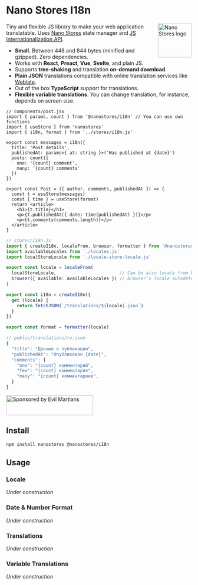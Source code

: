 # Nano Stores I18n

<img align="right" width="92" height="92" title="Nano Stores logo"
     src="https://nanostores.github.io/nanostores/logo.svg">

Tiny and flexible JS library to make your web application translatable.
Uses [Nano Stores] state manager and [JS Internationalization API].

* **Small.** Between 448 and 844 bytes (minified and gzipped).
  Zero dependencies.
* Works with **React**, **Preact**, **Vue**, **Svelte**, and plain JS.
* Supports **tree-shaking** and translation **on-demand download**.
* **Plain JSON** translations compatible with
  online translation services like [Weblate].
* Out of the box **TypeScript** support for translations.
* **Flexible variable translations**. You can change translation,
  for instance, depends on screen size.

```tsx
// components/post.jsx
import { params, count } from '@nanostores/i18n' // You can use own functions
import { useStore } from 'nanostores'
import { i18n, format } from '../stores/i18n.js'

export const messages = i18n({
  title: 'Post details',
  publishedAt: params<{ at: string }>('Was published at {date}')
  posts: count({
    one: '{count} comment',
    many: '{count} comments'
  })
})

export const Post = ({ author, comments, publishedAt }) => {
  const t = useStore(messages)
  const { time } = useStore(format)
  return <article>
    <h1>{t.title}</h1>
    <p>{t.publishedAt({ date: time(publishedAt) })}</p>
    <p>{t.comments(comments.length)}</p>
  </article>
}
```

```ts
// stores/i18n.js
import { createI18n, localeFrom, browser, formatter } from '@nanostores/i18n'
import availableLocales from './locales.js'
import localStoreLocale from './locale-store-locale.js'

export const locale = localeFrom(
  localStoreLocale,                        // Can be also locale from URL
  browser({ available: availableLocales }) // Browser’s locale autodetect
)

export const i18n = createI18n({
  get (locale) {
    return fetchJSON(`/translations/${locale}.json`)
  }
})

export const format = formatter(locale)
```

```js
// public/translations/ru.json
{
  "title": "Данные о публикации",
  "publishedAt": "Опубликован {date}",
  "comments": {
    "one": "{count} комментарий",
    "few": "{count} комментария",
    "many": "{count} комментариев",
  }
}
```

[JS Internationalization API]: https://hacks.mozilla.org/2014/12/introducing-the-javascript-internationalization-api/
[Nano Stores]: https://github.com/nanostores/nanostores
[Weblate]: https://weblate.org/ru/

<a href="https://evilmartians.com/?utm_source=nanostores-i18n">
  <img src="https://evilmartians.com/badges/sponsored-by-evil-martians.svg"
       alt="Sponsored by Evil Martians" width="236" height="54">
</a>


## Install

```sh
npm install nanostores @nanostores/i18n
```


## Usage

### Locale

*Under construction*

### Date & Number Format

*Under construction*

### Translations

*Under construction*

### Variable Translations

*Under construction*
